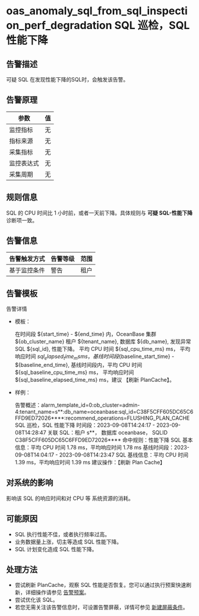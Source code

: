 # oas_anomaly_sql_from_sql_inspection_perf_degradation SQL 巡检，SQL 性能下降

## 告警描述

可疑 SQL 在发现性能下降的SQL时，会触发该告警。

## 告警原理

| 参数 | 值 |
| --------- | --------- |
| 监控指标 | 无 |
| 指标来源 | 无 |
| 采集指标 | 无 |
| 监控表达式 | 无 |
| 采集周期 | 无 |

## 规则信息

SQL 的 CPU 时间比 1 小时前，或者一天前下降。具体规则与 **可疑 SQL-性能下降** 诊断项一致。

## 告警信息

| 告警触发方式 | 告警等级 | 范围 |
| --------- | --------- | ---------- |
| 基于监控条件 | 警告 | 租户 |

## 告警模板

告警详情

* 模板：

  在时间段 ${start_time} - ${end_time} 内，OceanBase 集群 ${ob_cluster_name} 租户 ${tenant_name}, 数据库 ${db_name}, 发现异常 SQL ${sql_id}, 性能下降。 平均 CPU 时间 ${sql_cpu_time_ms} ms， 平均响应时间 ${sql_elapsed_time_ms} ms，基线时间段${baseline_start_time} - ${baseline_end_time}, 基线时间段内，平均 CPU 时间 ${sql_baseline_cpu_time_ms} ms， 平均响应时间 ${sql_baseline_elapsed_time_ms} ms，建议 【刷新 PlanCache】。

* 样例：

  告警概述：alarm_template_id=0:ob_cluster=admin-4:tenant_name=s**:db_name=oceanbase:sql_id=C38F5CFF605DC65C6FFD9ED72026****:recommend_operations=FLUSHING_PLAN_CACHE SQL 巡检，SQL 性能下降
  时间段：2023-09-08T14:24:17 - 2023-09-08T14:28:47
  关联 SQL：租户 s**， 数据库 oceanbase， SQLID C38F5CFF605DC65C6FFD9ED72026****
  命中规则：性能下降
  SQL 基本信息：平均 CPU 时间 1.78 ms，平均响应时间 1.78 ms
  基线时间段：2023-09-08T14:04:17 - 2023-09-08T14:23:47
  SQL 基线信息：平均 CPU 时间 1.39 ms，平均响应时间 1.39 ms
  建议操作：【刷新 Plan Cache】

## 对系统的影响

影响该 SQL 的响应时间和对 CPU 等 系统资源的消耗。

## 可能原因

* SQL 执行性能不佳，或者执行频率过高。
* 业务数据量上涨，切主等造成 SQL 性能下降。
* SQL 计划变化造成 SQL 性能下降。

## 处理方法

* 尝试刷新 PlanCache，观察 SQL 性能是否恢复。您可以通过执行预案快速刷新，详细操作请参见 [告警预案](../500.appendix/400.execute-the-plan.md)。
* 尝试优化该 SQL。
* 若您无需关注该告警信息时，可设置告警屏蔽，详情可参见 [新建屏蔽条件](../../860.alert-management/800.manage-blocking-conditions/100.create-a-blocking-condition.md)。
